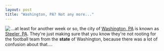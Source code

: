 ```yaml
---
layout: post
title: "Washington, PA? Not any more..."
---
```




<p><img src="http://www.cwinters.com/images/blog/steelers_logo.jpg" align="left" /></p>
<p>...at least for another week or so, the city of <a href="http://www.washcochamber.com/">Washington, PA</a> is known as <a href="http://www.salon.com/wire/ap/archive.html?wire=D8FDM2C80.html">Steeler, PA</a>. They're just making sure that you know they're not rooting for the football team from the <b>state</b> of Washington, because there was a lot of confusion about that....</p>


